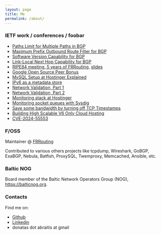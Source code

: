 ```yaml
---
layout: page
title: Me
permalink: /about/
---
```


### IETF work / conferences / foobar

* [Paths Limit for Multiple Paths in BGP](https://datatracker.ietf.org/doc/html/draft-abraitis-idr-addpath-paths-limit)
* [Maximum Prefix Outbound Route Filter for BGP](https://datatracker.ietf.org/doc/html/draft-abraitis-idr-maximum-prefix-orf)
* [Software Version Capability for BGP](https://datatracker.ietf.org/doc/draft-abraitis-bgp-version-capability)
* [Link-Local Next Hop Capability for BGP](https://datatracker.ietf.org/doc/html/draft-ietf-idr-linklocal-capability)
* [RIPE84 meeting, 5 years of FRRouting](https://ripe84.ripe.net/archives/video/788), [slides](/assets/53-5-years-of-FRRouting-1.pdf)
* [Google Open Source Peer Bonus](/images/gospb.jpg)
* [MySQL Setup at Hostinger Explained](https://percona.community/blog/2018/12/11/mysql-setup-hostinger-explained)
* [IPv6 as a metadata store](https://blog.apnic.net/2017/05/29/ipv6-metadata-store)
* [Network Validation, Part 1](https://blog.apnic.net/2021/12/13/how-to-employing-network-validation)
* [Network Validation, Part 2](https://blog.apnic.net/2022/01/10/how-to-employing-network-validation-part-2)
* [Monitoring stack at Hostinger](https://prometheus.io/blog/2019/02/06/interview-with-hostinger)
* [Monitoring socket queues with Sysdig](https://sysdig.com/blog/monitoring-memcached-and-socket-queues-with-sysdig)
* [Save some bandwidth by turning off TCP Timestamps](http://highscalability.com/blog/2015/10/14/save-some-bandwidth-by-turning-off-tcp-timestamps.html)
* [Building High Scalable V6 Only Cloud Hosting](https://www.hostinger.com/blog/awex-ipv6)
* [CVE-2024-55553](https://nvd.nist.gov/vuln/detail/CVE-2024-55553)

### F/OSS

Maintainer @ [FRRouting][frrouting]

Contributed to various others projects like tcpdump, Wireshark, GoBGP, ExaBGP, Nebula, Batfish, ProxySQL, Twemproxy, Memcached, Ansible, etc.

### Baltic NOG

Board member of the Baltic Network Operators Group (NOG), https://balticnog.org.

### Contacts

Find me on:
* [Github][github]
* [Linkedin][linkedin]
* donatas dot abraitis at gmail

[github]: https://github.com/ton31337
[twitter]: https://twitter.com/abradona
[linkedin]: https://www.linkedin.com/in/ton31337
[frrouting]: https://frrouting.org

